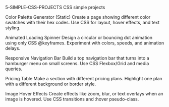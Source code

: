 5-SIMPLE-CSS-PROJECTS
CSS simple projects

Color Palette Generator (Static)
Create a page showing different color swatches with their hex codes.
Use CSS for layout, hover effects, and text styling.

Animated Loading Spinner
Design a circular or bouncing dot animation using only CSS @keyframes.
Experiment with colors, speeds, and animation delays.

Responsive Navigation Bar
Build a top navigation bar that turns into a hamburger menu on small screens.
Use CSS Flexbox/Grid and media queries.

Pricing Table
Make a section with different pricing plans.
Highlight one plan with a different background or border style.

Image Hover Effects
Create effects like zoom, blur, or text overlays when an image is hovered.
Use CSS transitions and :hover pseudo-class.
